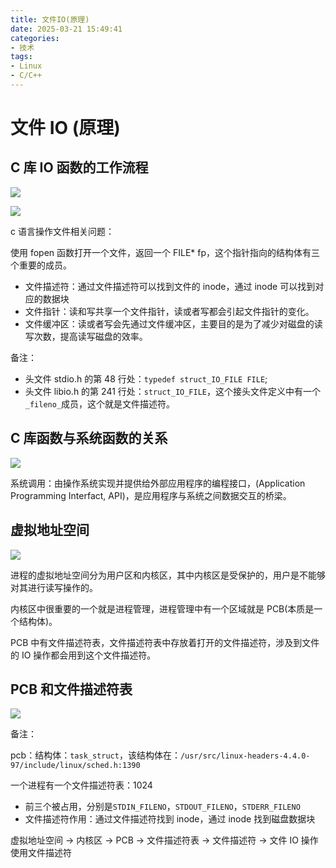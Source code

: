 ```yaml
---
title: 文件IO(原理)
date: 2025-03-21 15:49:41
categories:
- 技术
tags:
- Linux
- C/C++
---
```


# 文件 IO (原理)

## C 库 IO 函数的工作流程

![](c_library_io_function_workflow1.png)

![](c_library_io_function_workflow2.png)

c 语言操作文件相关问题：

使用 fopen 函数打开一个文件，返回一个 FILE* fp，这个指针指向的结构体有三个重要的成员。

- 文件描述符：通过文件描述符可以找到文件的 inode，通过 inode 可以找到对应的数据块
- 文件指针：读和写共享一个文件指针，读或者写都会引起文件指针的变化。
- 文件缓冲区：读或者写会先通过文件缓冲区，主要目的是为了减少对磁盘的读写次数，提高读写磁盘的效率。

备注：
- 头文件 stdio.h 的第 48 行处：`typedef struct_IO_FILE FILE`;
- 头文件 libio.h 的第 241 行处：`struct_IO_FILE`，这个接头文件定义中有一个 `_fileno_`成员，这个就是文件描述符。

## C 库函数与系统函数的关系

![](c_function_with_system_function.png)

系统调用：由操作系统实现并提供给外部应用程序的编程接口，(Application Programming Interfact, API)，是应用程序与系统之间数据交互的桥梁。

## 虚拟地址空间

![](virtual_address.png)

进程的虚拟地址空间分为用户区和内核区，其中内核区是受保护的，用户是不能够对其进行读写操作的。

内核区中很重要的一个就是进程管理，进程管理中有一个区域就是 PCB(本质是一个结构体)。

PCB 中有文件描述符表，文件描述符表中存放着打开的文件描述符，涉及到文件的 IO 操作都会用到这个文件描述符。

## PCB 和文件描述符表

![](pdb_and_file_descriptor_table.png)

备注：

pcb：结构体：`task_struct`，该结构体在：`/usr/src/linux-headers-4.4.0-97/include/linux/sched.h:1390`

一个进程有一个文件描述符表：1024
- 前三个被占用，分别是`STDIN_FILENO`，`STDOUT_FILENO`，`STDERR_FILENO`
- 文件描述符作用：通过文件描述符找到 inode，通过 inode 找到磁盘数据块

虚拟地址空间 -> 内核区 -> PCB -> 文件描述符表 -> 文件描述符 -> 文件 IO 操作使用文件描述符